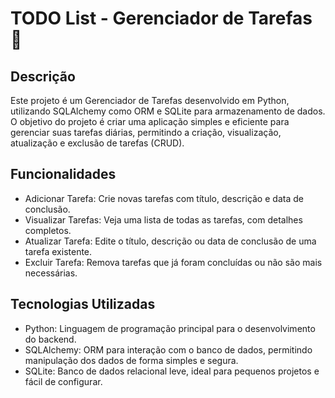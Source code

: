 # TODO List - Gerenciador de Tarefas 📝

## Descrição

Este projeto é um Gerenciador de Tarefas desenvolvido em Python, utilizando SQLAlchemy como ORM e SQLite para armazenamento de dados. O objetivo do projeto é criar uma aplicação simples e eficiente para gerenciar suas tarefas diárias, permitindo a criação, visualização, atualização e exclusão de tarefas (CRUD).

## Funcionalidades

- Adicionar Tarefa: Crie novas tarefas com título, descrição e data de conclusão.
- Visualizar Tarefas: Veja uma lista de todas as tarefas, com detalhes completos.
- Atualizar Tarefa: Edite o título, descrição ou data de conclusão de uma tarefa existente.
- Excluir Tarefa: Remova tarefas que já foram concluídas ou não são mais necessárias.

## Tecnologias Utilizadas

- Python: Linguagem de programação principal para o desenvolvimento do backend.
- SQLAlchemy: ORM para interação com o banco de dados, permitindo manipulação dos dados de forma simples e segura.
- SQLite: Banco de dados relacional leve, ideal para pequenos projetos e fácil de configurar.
